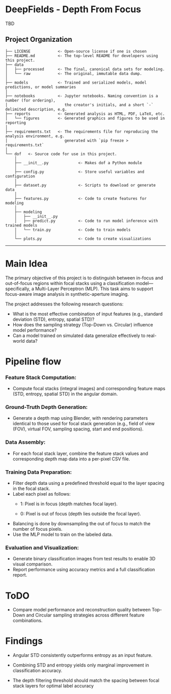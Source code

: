 # DeepFields - Depth From Focus

TBD

## Project Organization

```
├── LICENSE            <- Open-source license if one is chosen
├── README.md          <- The top-level README for developers using this project.
├── data
│   ├── processed      <- The final, canonical data sets for modeling.
│   └── raw            <- The original, immutable data dump.
│
├── models             <- Trained and serialized models, model predictions, or model summaries
│
├── notebooks          <- Jupyter notebooks. Naming convention is a number (for ordering),
│                         the creator's initials, and a short `-` delimited description, e.g.
├── reports            <- Generated analysis as HTML, PDF, LaTeX, etc.
│   └── figures        <- Generated graphics and figures to be used in reporting
│
├── requirements.txt   <- The requirements file for reproducing the analysis environment, e.g.
│                         generated with `pip freeze > requirements.txt`
│
└── dof   <- Source code for use in this project.
    │
    ├── __init__.py             <- Makes dof a Python module
    │
    ├── config.py               <- Store useful variables and configuration
    │
    ├── dataset.py              <- Scripts to download or generate data
    │
    ├── features.py             <- Code to create features for modeling
    │
    ├── modeling                
    │   ├── __init__.py 
    │   ├── predict.py          <- Code to run model inference with trained models          
    │   └── train.py            <- Code to train models
    │
    └── plots.py                <- Code to create visualizations
```

--------

# Main Idea
The primary objective of this project is to distinguish between in-focus and out-of-focus regions within focal stacks using a classification model—specifically, a Multi-Layer Perceptron (MLP). This task aims to support focus-aware image analysis in synthetic-aperture imaging.


The project addresses the following research questions:


- What is the most effective combination of input features (e.g., standard deviation (STD), entropy, spatial STD)?
- How does the sampling strategy (Top-Down vs. Circular) influence model performance?
- Can a model trained on simulated data generalize effectively to real-world data?

# Pipeline flow

### Feature Stack Computation:
- Compute focal stacks (integral images) and corresponding feature maps (STD, entropy, spatial STD) in the angular domain.

### Ground-Truth Depth Generation:
- Generate a depth map using Blender, with rendering parameters identical to those used for focal stack generation (e.g., field of view (FOV), virtual FOV, sampling spacing, start and end positions).

### Data Assembly:

- For each focal stack layer, combine the feature stack values and corresponding depth map data into a per-pixel CSV file.

### Training Data Preparation:
- Filter depth data using a predefined threshold equal to the layer spacing in the focal stack.
- Label each pixel as follows:
    - 1: Pixel is in focus (depth matches focal layer).

    - 0: Pixel is out of focus (depth lies outside the focal layer).
- Balancing is done by downsampling the out of focus to match the number of focus pixels.
- Use the MLP model to train on the labeled data.

### Evaluation and Visualization:
- Generate binary classification images from test results to enable 3D visual comparison.
- Report performance using accuracy metrics and a full classification report.


# ToDO

- Compare model performance and reconstruction quality between Top-Down and Circular sampling strategies across different feature combinations.



# Findings

- Angular STD consistently outperforms entropy as an input feature.


- Combining STD and entropy yields only marginal improvement in classification accuracy.


- The depth filtering threshold should match the spacing between focal stack layers for optimal label accuracy


